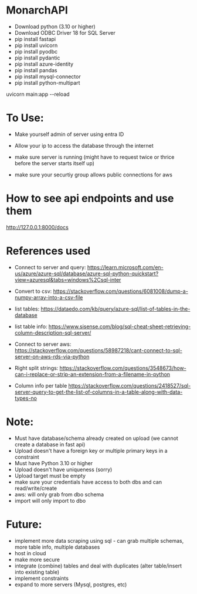 # MonarchAPI

- Download python (3.10 or higher)
- Download ODBC Driver 18 for SQL Server
- pip install fastapi
- pip install uvicorn
- pip install pyodbc
- pip install pydantic
- pip install azure-identity
- pip install pandas
- pip install mysql-connector
- pip install python-multipart

uvicorn main:app --reload

# To Use:

- Make yourself admin of server using entra ID
- Allow your ip to access the database through the internet
- make sure server is running (might have to request twice or thrice before the server starts itself up)

- make sure your securtiy group allows public connections for aws

# How to see api endpoints and use them

http://127.0.0.1:8000/docs

# References used

- Connect to server and query: https://learn.microsoft.com/en-us/azure/azure-sql/database/azure-sql-python-quickstart?view=azuresql&tabs=windows%2Csql-inter
- Convert to csv: https://stackoverflow.com/questions/6081008/dump-a-numpy-array-into-a-csv-file
- list tables: https://dataedo.com/kb/query/azure-sql/list-of-tables-in-the-database
- list table info: https://www.sisense.com/blog/sql-cheat-sheet-retrieving-column-description-sql-server/

- Connect to server aws: https://stackoverflow.com/questions/58987218/cant-connect-to-sql-server-on-aws-rds-via-python
- Right split strings: https://stackoverflow.com/questions/3548673/how-can-i-replace-or-strip-an-extension-from-a-filename-in-python
- Column info per table https://stackoverflow.com/questions/2418527/sql-server-query-to-get-the-list-of-columns-in-a-table-along-with-data-types-no

# Note:

- Must have database/schema already created on upload (we cannot create a database in fast api)
- Upload doesn't have a foreign key or multiple primary keys in a constraint
- Must have Python 3.10 or higher
- Upload doesn't have uniqueness (sorry)
- Upload target must be empty
- make sure your credentials have access to both dbs and can read/write/create
- aws: will only grab from dbo schema
- import will only import to dbo

# Future:

- implement more data scraping using sql - can grab multiple schemas, more table info, multiple databases
- host in cloud
- make more secure
- integrate (combine) tables and deal with duplicates (alter table/insert into existing table)
- implement constraints
- expand to more servers (Mysql, postgres, etc)
